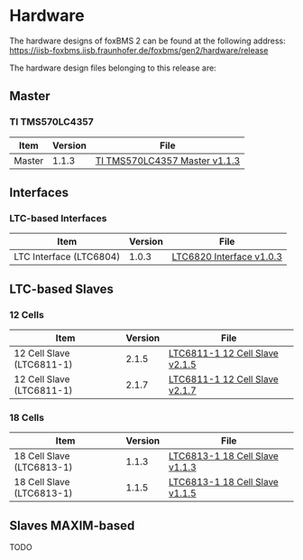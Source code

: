 # Hardware

The hardware designs of foxBMS 2 can be found at the following address:
https://iisb-foxbms.iisb.fraunhofer.de/foxbms/gen2/hardware/release

The hardware design files belonging to this release are:

## Master

### TI TMS570LC4357

| Item   | Version | File                                                                                                                   |
|--------|---------|------------------------------------------------------------------------------------------------------------------------|
| Master | 1.1.3   | [TI TMS570LC4357 Master v1.1.3](https://iisb-foxbms.iisb.fraunhofer.de/foxbms/gen2/hardware/release/master-v1.1.3.zip) |

## Interfaces

### LTC-based Interfaces

| Item                      | Version   | File                                                                                                                                      |
|---------------------------|-----------|-------------------------------------------------------------------------------------------------------------------------------------------|
| LTC Interface (LTC6804)   | 1.0.3     | [LTC6820 Interface v1.0.3](https://iisb-foxbms.iisb.fraunhofer.de/foxbms/gen2/hardware/release/interface-ltc-ltc6820-v1.0.3.zip)   |

## LTC-based Slaves

### 12 Cells

| Item                      | Version   | File                                                                                                                                      |
|---------------------------|-----------|-------------------------------------------------------------------------------------------------------------------------------------------|
| 12 Cell Slave (LTC6811-1) | 2.1.5     | [LTC6811-1 12 Cell Slave v2.1.5](https://iisb-foxbms.iisb.fraunhofer.de/foxbms/gen2/hardware/release/slave-12-ltc-ltc6811-1-v2.1.5.zip)   |
| 12 Cell Slave (LTC6811-1) | 2.1.7     | [LTC6811-1 12 Cell Slave v2.1.7](https://iisb-foxbms.iisb.fraunhofer.de/foxbms/gen2/hardware/release/slave-12-ltc-ltc6811-1-v2.1.7.zip)   |

### 18 Cells

| Item                      | Version   | File                                                                                                                                      |
|---------------------------|-----------|-------------------------------------------------------------------------------------------------------------------------------------------|
| 18 Cell Slave (LTC6813-1) | 1.1.3     | [LTC6813-1 18 Cell Slave v1.1.3](https://iisb-foxbms.iisb.fraunhofer.de/foxbms/gen2/hardware/release/slave-18-ltc-ltc6813-1-v1.1.3.zip)   |
| 18 Cell Slave (LTC6813-1) | 1.1.5     | [LTC6813-1 18 Cell Slave v1.1.5](https://iisb-foxbms.iisb.fraunhofer.de/foxbms/gen2/hardware/release/slave-18-ltc-ltc6813-1-v1.1.5.zip)   |

## Slaves MAXIM-based

TODO
